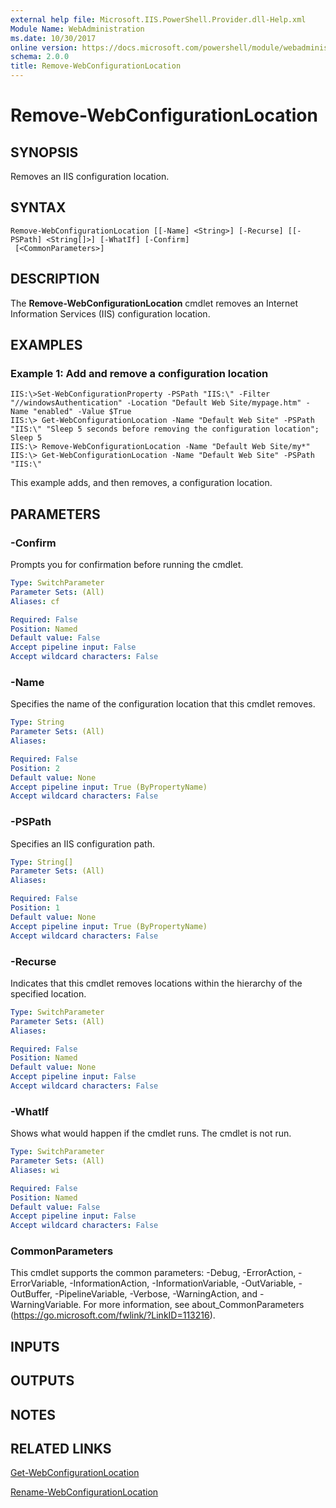```yaml
---
external help file: Microsoft.IIS.PowerShell.Provider.dll-Help.xml
Module Name: WebAdministration
ms.date: 10/30/2017
online version: https://docs.microsoft.com/powershell/module/webadministration/remove-webconfigurationlocation?view=windowsserver2012r2-ps&wt.mc_id=ps-gethelp
schema: 2.0.0
title: Remove-WebConfigurationLocation
---
```


# Remove-WebConfigurationLocation

## SYNOPSIS
Removes an IIS configuration location.

## SYNTAX

```
Remove-WebConfigurationLocation [[-Name] <String>] [-Recurse] [[-PSPath] <String[]>] [-WhatIf] [-Confirm]
 [<CommonParameters>]
```

## DESCRIPTION
The **Remove-WebConfigurationLocation** cmdlet removes an Internet Information Services (IIS) configuration location.

## EXAMPLES

### Example 1: Add and remove a configuration location
```
IIS:\>Set-WebConfigurationProperty -PSPath "IIS:\" -Filter "//windowsAuthentication" -Location "Default Web Site/mypage.htm" -Name "enabled" -Value $True 
IIS:\> Get-WebConfigurationLocation -Name "Default Web Site" -PSPath "IIS:\" "Sleep 5 seconds before removing the configuration location"; Sleep 5 
IIS:\> Remove-WebConfigurationLocation -Name "Default Web Site/my*" 
IIS:\> Get-WebConfigurationLocation -Name "Default Web Site" -PSPath "IIS:\"
```

This example adds, and then removes, a configuration location.

## PARAMETERS

### -Confirm
Prompts you for confirmation before running the cmdlet.

```yaml
Type: SwitchParameter
Parameter Sets: (All)
Aliases: cf

Required: False
Position: Named
Default value: False
Accept pipeline input: False
Accept wildcard characters: False
```

### -Name
Specifies the name of the configuration location that this cmdlet removes.

```yaml
Type: String
Parameter Sets: (All)
Aliases: 

Required: False
Position: 2
Default value: None
Accept pipeline input: True (ByPropertyName)
Accept wildcard characters: False
```

### -PSPath
Specifies an IIS configuration path.

```yaml
Type: String[]
Parameter Sets: (All)
Aliases: 

Required: False
Position: 1
Default value: None
Accept pipeline input: True (ByPropertyName)
Accept wildcard characters: False
```

### -Recurse
Indicates that this cmdlet removes locations within the hierarchy of the specified location.

```yaml
Type: SwitchParameter
Parameter Sets: (All)
Aliases: 

Required: False
Position: Named
Default value: None
Accept pipeline input: False
Accept wildcard characters: False
```

### -WhatIf
Shows what would happen if the cmdlet runs.
The cmdlet is not run.

```yaml
Type: SwitchParameter
Parameter Sets: (All)
Aliases: wi

Required: False
Position: Named
Default value: False
Accept pipeline input: False
Accept wildcard characters: False
```

### CommonParameters
This cmdlet supports the common parameters: -Debug, -ErrorAction, -ErrorVariable, -InformationAction, -InformationVariable, -OutVariable, -OutBuffer, -PipelineVariable, -Verbose, -WarningAction, and -WarningVariable. For more information, see about_CommonParameters (https://go.microsoft.com/fwlink/?LinkID=113216).

## INPUTS

## OUTPUTS

## NOTES

## RELATED LINKS

[Get-WebConfigurationLocation](./Get-WebConfigurationLocation.md)

[Rename-WebConfigurationLocation](./Rename-WebConfigurationLocation.md)

